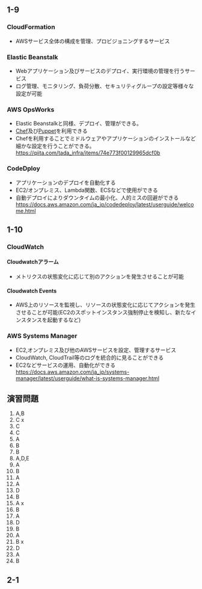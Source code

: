 ## 1-9  
### CloudFormation  
- AWSサービス全体の構成を管理、プロビジョニングするサービス  

### Elastic Beanstalk  
- Webアプリケーション及びサービスのデプロイ、実行環境の管理を行うサービス  
- ログ管理、モニタリング、負荷分散、セキュリティグループの設定等様々な設定が可能  

### AWS OpsWorks  
- Elastic Beanstalkと同様、デプロイ、管理ができる。
- [Chef](https://qiita.com/kasaharu/items/55a3000db31c52ce0bd7)及び[Puppet](https://www.atmarkit.co.jp/ait/articles/1501/23/news012_2.html)を利用できる  
- Chefを利用することでミドルウェアやアプリケーションのインストールなど細かな設定を行うことができる。 
https://qiita.com/tada_infra/items/74e773f00129965dcf0b

### CodeDploy  
- アプリケーションのデプロイを自動化する
- EC2/オンプレミス、Lambda関数、ECSなどで使用ができる  
- 自動デプロイによりダウンタイムの最小化、人的ミスの回避ができる
https://docs.aws.amazon.com/ja_jp/codedeploy/latest/userguide/welcome.html

## 1-10  
### CloudWatch  
#### Cloudwatchアラーム  
- メトリクスの状態変化に応じて別のアクションを発生させることが可能  

#### Cloudwatch Events  
- AWS上のリソースを監視し、リソースの状態変化に応じてアクションを発生させることが可能(EC2のスポットインスタンス強制停止を検知し、新たなインスタンスを起動するなど)  

### AWS Systems Manager  
- EC2,オンプレミス及び他のAWSサービスを設定、管理するサービス
- CloudWatch, CloudTrail等のログを統合的に見ることができる  
- EC2などサービスの運用、自動化ができる
https://docs.aws.amazon.com/ja_jp/systems-manager/latest/userguide/what-is-systems-manager.html

## 演習問題  
1. A,B 
2. C x
3. C 
4. C
5. A
6. B
7. B
8. A,D,E
9. A
10. B
11. A
12. A
13. D
14. B
15. A x
16. B
17. A
18. D
19. B
20. A
21. B x
22. D
23. A
24. B


## 2-1  
